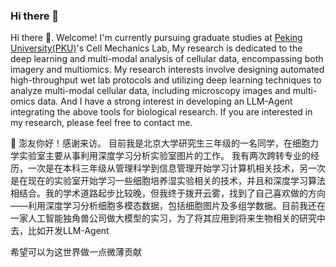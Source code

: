 ### Hi there 👋

Hi there 👋. Welcome! I'm currently pursuing graduate studies at [Peking University(PKU)](https://english.pku.edu.cn/)'s Cell Mechanics Lab, My research is dedicated to the deep learning and multi-modal analysis of cellular data, encompassing both imagery and multiomics.
My research interests involve designing automated high-throughput wet lab protocols and utilizing deep learning techniques to analyze multi-modal cellular data, including microscopy images and multi-omics data. And I have a strong interest in developing an LLM-Agent integrating the above tools for biological research. If you are interested in my research, please feel free to contact me.

🐚 澎友你好！感谢来访。
目前我是北京大学研究生三年级的一名同学，在细胞力学实验室主要从事利用深度学习分析实验室图片的工作。
我有两次跨转专业的经历，一次是在本科三年级从管理科学到信息管理开始学习计算机相关技术，另一次是在现在的实验室开始学习一些细胞培养湿实验相关的技术，并且和深度学习算法相结合。我的学术道路起步比较晚，但我终于拨开云雾，找到了自己喜欢做的方向——利用深度学习分析细胞多模态数据，包括细胞图片及多组学数据。目前我还在一家人工智能独角兽公司做大模型的实习，为了将其应用到将来生物相关的研究中去，比如开发LLM-Agent

希望可以为这世界做一点微薄贡献
